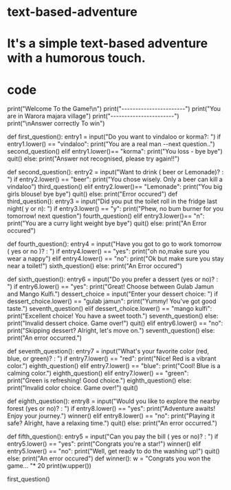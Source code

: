 # text-based-adventure
# It's a simple text-based adventure with a humorous touch. 
# code
print("Welcome To the Game!\n")
print("-----------------------")
print("You are in Warora majara village")
print("-----------------------")
print("\nAnswer correctly To win")

def first_question():
    entry1 = input("Do you want to vindaloo or korma?: ")
    if entry1.lower() == "vindaloo":
        print("You are a real man --next question..")
        second_question()
    elif entry1.lower()== "korma":
        print("You loss - bye bye")
        quit()
    else:
        print("Answer not recognised, please try again!!")

def second_question():
    entry2 = input("Want to drink ( beer or Lemonade)? : ")
    if entry2.lower() == "beer":
        print("You chose wisely. Only a beer can kill a vindaloo")
        third_question()
    elif entry2.lower()== "Lemonade":
        print("You big girls blouse! bye bye")
        quit()
    else:
        print("Error occured")
def third_question():
    entry3 = input("Did you put the toilet roll in the fridge last night( y or n): ")
    if entry3.lower() == "y":
        print("Phew, no bum burner for you tomorrow! next question")
        fourth_question()
    elif entry3.lower()== "n":
        print("You are a curry light weight bye bye")
        quit()
    else:
        print("An Error occured")

def fourth_question():
    entry4 = input("Have you got to go to work tomorrow ( yes or no )? : ")
    if entry4.lower() == "yes":
        print("oh no,make sure you wear a nappy")
    elif entry4.lower() == "no":
        print("Ok but make sure you stay near a toilet!")
        sixth_question()
    else:
        print("An Error occured")

def sixth_question():
    entry6 = input("Do you prefer a dessert (yes or no)? : ")
    if entry6.lower() == "yes":
        print("Great! Choose between Gulab Jamun and Mango Kulfi.")
        dessert_choice = input("Enter your dessert choice: ")
        if dessert_choice.lower() == "gulab jamun":
            print("Yummy! You've got good taste.")
            seventh_question()
        elif dessert_choice.lower() == "mango kulfi":
            print("Excellent choice! You have a sweet tooth.")
            seventh_question()
        else:
            print("Invalid dessert choice. Game over!")
            quit()
    elif entry6.lower() == "no":
        print("Skipping dessert? Alright, let's move on.")
        seventh_question()
    else:
        print("An error occurred.")

def seventh_question():
    entry7 = input("What's your favorite color (red, blue, or green)? : ")
    if entry7.lower() == "red":
        print("Nice! Red is a vibrant color.")
        eighth_question()
    elif entry7.lower() == "blue":
        print("Cool! Blue is a calming color.")
        eighth_question()
    elif entry7.lower() == "green":
        print("Green is refreshing! Good choice.")
        eighth_question()
    else:
        print("Invalid color choice. Game over!")
        quit()

def eighth_question():
    entry8 = input("Would you like to explore the nearby forest (yes or no)? : ")
    if entry8.lower() == "yes":
        print("Adventure awaits! Enjoy your journey.")
        winner()
    elif entry8.lower() == "no":
        print("Playing it safe? Alright, have a relaxing time.")
        quit()
    else:
        print("An error occurred.")

def fifth_question():
    entry5 = input("Can you pay the bill ( yes or no)? : ")
    if entry5.lower() == "yes":
        print("Congrats you're a star!")
        winner()
    elif entry5.lower() == "no":
        print("Well, get ready to do the washing up!")
        quit()
    else:
        print("An error occured")
def winner():
    w = "Congrats you won the game... "* 20
    print(w.upper())

first_question()
